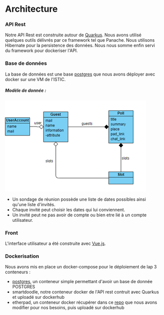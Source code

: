 
# Architecture
### API Rest
Notre API Rest est construite autour de [Quarkus](https://quarkus.io/).
Nous avons utilisé quelques outils délivrés par ce framework tel que Panache. Nous utilisons Hibernate pour la persistence des données. Nous nous somme enfin servi du framework pour dockeriser l'API.
### Base de données
La base de données est une base [postgres](https://hub.docker.com/_/postgres) que nous avons déployer avec docker sur une VM de l'ISTIC.

##### Modèle de donnée :
![SmartDoodle data model](https://github.com/Nassafy/SmartDoodle/blob/master/diag.png?raw=true)

 - Un sondage de réunion possède une liste de dates possibles ainsi qu'une liste d'invités. 
 - Chaque invité peut choisir les dates qui lui conviennent. 
 - Un invité peut ne pas avoir de compte ou bien etre lié à un compte utilisateur.
### Front
L'interface utilisateur a été construite avec [Vue.js](https://vuejs.org/).
### Dockerisation
Nous avons mis en place un docker-compose pour le déploiement de lap
3 conteneurs :
 - [postgres](https://hub.docker.com/_/postgres), un conteneur simple permettant d'avoir un base de donnée POSTGRES
 - smartdoodle, notre conteneur docker de l'API rest contruit avec Quarkus et uploadé sur dockerhub
 - etherpad, un conteneur docker récupérer dans ce [repo](https://github.com/ether/etherpad-lite/tree/develop/docker) que nous avons modifier pour nos besoins, puis uploadé sur dockerhub

